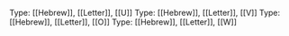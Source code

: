 Type: [[Hebrew]], [[Letter]], [[U]]
Type: [[Hebrew]], [[Letter]], [[V]]
Type: [[Hebrew]], [[Letter]], [[O]]
Type: [[Hebrew]], [[Letter]], [[W]]